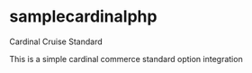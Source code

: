 # samplecardinalphp
Cardinal Cruise Standard

This is a simple cardinal commerce standard option integration


